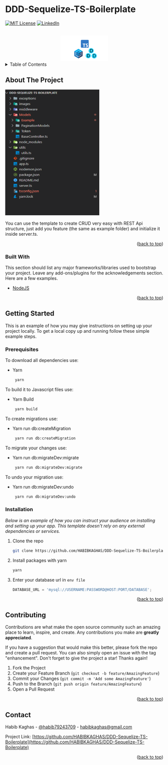 # DDD-Sequelize-TS-Boilerplate

<div id="top"></div>

<!-- PROJECT SHIELDS -->

[![MIT License][license-shield]][license-url]
[![LinkedIn][linkedin-shield]][linkedin-url]

<!-- PROJECT LOGO -->
<br />
<div align="center">
  <a href="https://github.com/HABIBKAGHAS/DDD-Sequelize-TS-Boilerplate">
    <img src="images/logo.png" alt="Logo" width="152" height="80">
  </a>
</div>



<!-- TABLE OF CONTENTS -->
<details>
  <summary>Table of Contents</summary>
  <ol>
    <li>
      <a href="#about-the-project">About The Project</a>
      <ul>
        <li><a href="#built-with">Built With</a></li>
      </ul>
    </li>
    <li>
      <a href="#getting-started">Getting Started</a>
      <ul>
        <li><a href="#prerequisites">Prerequisites</a></li>
        <li><a href="#installation">Installation</a></li>
      </ul>
    </li>
    <li><a href="#contributing">Contributing</a></li>
    <li><a href="#contact">Contact</a></li>
  </ol>
</details>



<!-- ABOUT THE PROJECT -->
## About The Project

 <img src="images/folderStructure.png" alt="Logo" width="300" height="400">

You can use the template to create CRUD very easy with REST Api structure, just add you feature (the same as example folder) and initialize it inside server.ts.

<p align="right">(<a href="#top">back to top</a>)</p>



### Built With

This section should list any major frameworks/libraries used to bootstrap your project. Leave any add-ons/plugins for the acknowledgements section. Here are a few examples.

* [NodeJS](https://nodejs.org/en/)

<p align="right">(<a href="#top">back to top</a>)</p>



<!-- GETTING STARTED -->
## Getting Started

This is an example of how you may give instructions on setting up your project locally.
To get a local copy up and running follow these simple example steps.

### Prerequisites

To download all dependencies use: 
* Yarn
  ```sh
   yarn
  ```
  
To build it to Javascript files use: 
* Yarn Build
  ```sh
   yarn build
  ```
    
To create migrations use:
* Yarn run db:createMigration
  ```sh
   yarn run db:createMigration
  ```
  
To migrate your changes use:
* Yarn run db:migrateDev:migrate
  ```sh
   yarn run db:migrateDev:migrate
  ```

To undo your migration use:
* Yarn run db:migrateDev:undo
  ```sh
   yarn run db:migrateDev:undo
  ```

### Installation

_Below is an example of how you can instruct your audience on installing and setting up your app. This template doesn't rely on any external dependencies or services._

1. Clone the repo
   ```sh
   git clone https://github.com/HABIBKAGHAS/DDD-Sequelize-TS-Boilerplate.git
   ```
2. Install packages with yarn
   ```sh
   yarn
   ```
3. Enter your database url in `env file`
   ```js
   DATABASE_URL = 'mysql://USERNAME:PASSWORD@HOST:PORT/DATABASE';
   ```

<p align="right">(<a href="#top">back to top</a>)</p>


<!-- CONTRIBUTING -->
## Contributing

Contributions are what make the open source community such an amazing place to learn, inspire, and create. Any contributions you make are **greatly appreciated**.

If you have a suggestion that would make this better, please fork the repo and create a pull request. You can also simply open an issue with the tag "enhancement".
Don't forget to give the project a star! Thanks again!

1. Fork the Project
2. Create your Feature Branch (`git checkout -b feature/AmazingFeature`)
3. Commit your Changes (`git commit -m 'Add some AmazingFeature'`)
4. Push to the Branch (`git push origin feature/AmazingFeature`)
5. Open a Pull Request

<p align="right">(<a href="#top">back to top</a>)</p>


<!-- CONTACT -->
## Contact

Habib Kaghas - [@habib79243709](https://twitter.com/habib79243709) - habibkaghas@gmail.com

Project Link: [https://github.com/HABIBKAGHAS/DDD-Sequelize-TS-Boilerplate](https://github.com/HABIBKAGHAS/DDD-Sequelize-TS-Boilerplate)

<p align="right">(<a href="#top">back to top</a>)</p>


<!-- MARKDOWN LINKS & IMAGES -->
<!-- https://www.markdownguide.org/basic-syntax/#reference-style-links -->
[license-shield]: https://img.shields.io/github/license/othneildrew/Best-README-Template.svg?style=for-the-badge
[license-url]: https://github.com/othneildrew/Best-README-Template/blob/master/LICENSE.txt
[linkedin-shield]: https://img.shields.io/badge/-LinkedIn-black.svg?style=for-the-badge&logo=linkedin&colorB=555
[linkedin-url]: https://www.linkedin.com/in/habib-kaghas/
